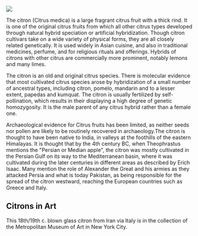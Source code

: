 <a href="https://juncture-digital.org"><img src="https://juncture-digital.org/images/ve-button.png"></a>


<param ve-config 
       title="True Citron"
       author="E.M. Kamm"
       banner="https://iiif.juncture-digital.org/banner/?url="https://upload.wikimedia.org/wikipedia/commons/e/ef/Chinesische_Zedrat_Zitrone.jpg" 
       layout="vertical">


The citron (Citrus medica) is a large fragrant citrus fruit with a thick rind. It is one of the original citrus fruits from which all other citrus types developed through natural hybrid speciation or artificial hybridization. Though citron cultivars take on a wide variety of physical forms, they are all closely related genetically. It is used widely in Asian cuisine, and also in traditional medicines, perfume, and for religious rituals and offerings. Hybrids of citrons with other citrus are commercially more prominent, notably lemons and many limes.
<param ve-image url="https://upload.wikimedia.org/wikipedia/commons/1/1d/A_species_of_citrus_fruit_%28Citrus_sarcodactylis_Hort._Bog.%29%3B_Wellcome_V0042687.jpg">
The citron is an old and original citrus species. There is molecular evidence that most cultivated citrus species arose by hybridization of a small number of ancestral types, including citron, pomelo, mandarin and to a lesser extent, papedas and kumquat. The citron is usually fertilized by self-pollination, which results in their displaying a high degree of genetic homozygosity. It is the male parent of any citrus hybrid rather than a female one.


Archaeological evidence for Citrus fruits has been limited, as neither seeds nor pollen are likely to be routinely recovered in archaeology.The citron is thought to have been native to India, in valleys at the foothills of the eastern Himalayas. It is thought that by the 4th century BC, when Theophrastus mentions the "Persian or Median apple", the citron was mostly cultivated in the Persian Gulf on its way to the Mediterranean basin, where it was cultivated during the later centuries in different areas as described by Erich Isaac. Many mention the role of Alexander the Great and his armies as they attacked <span data-mouseover-image-zoomto="134,1,716,564">Persia and what is today Pakistan,</span> as being responsible for the spread of the citron westward, reaching the European countries such as Greece and Italy.
<param ve-image url="https://upload.wikimedia.org/wikipedia/commons/7/70/Map_of_inferred_original_wild_ranges_of_the_main_Citrus_cultivars%2C_and_selected_relevant_wild_taxa_%28Fuller_et_al.%2C_2017%29.png">


## Citrons in Art
This 18th/19th c. blown glass citron from Iran via Italy is in the collection of the Metropolitan Museum of Art in New York City. 
<param ve-image url="https://images.metmuseum.org/CRDImages/is/original/sf91-1-1481a.jpg">
